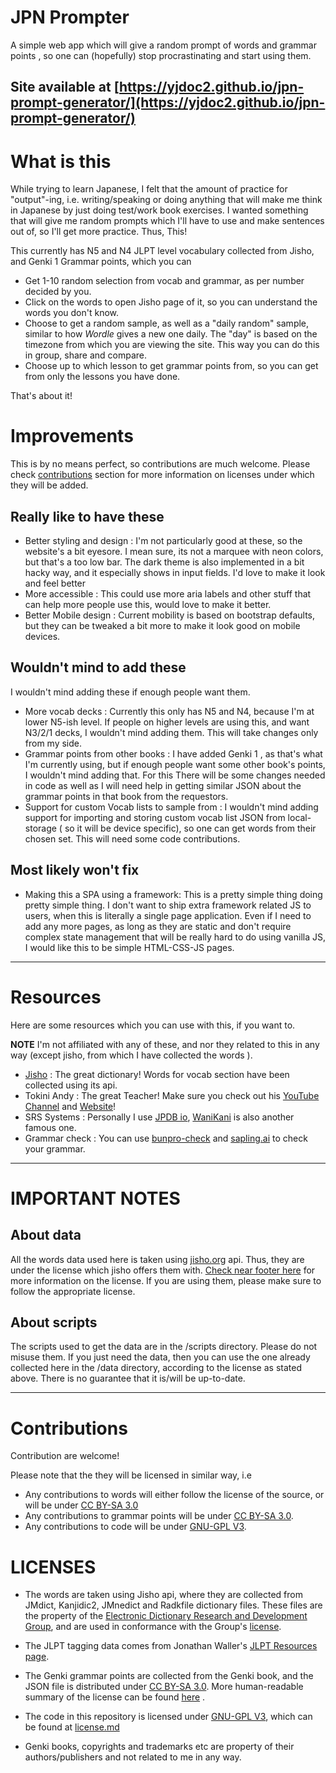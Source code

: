 # JPN Prompter

A simple web app which will give a random prompt of words and grammar points , so one can (hopefully) stop procrastinating and start using them.

Site available at [https://yjdoc2.github.io/jpn-prompt-generator/](https://yjdoc2.github.io/jpn-prompt-generator/)
---

# What is this

While trying to learn Japanese, I felt that the amount of practice for "output"-ing, i.e. writing/speaking or doing anything that will make me think in Japanese by just doing test/work book exercises. I wanted something that will give me random prompts which I'll have to use and make sentences out of, so I'll get more practice. Thus, This!

This currently has N5 and N4 JLPT level vocabulary collected from Jisho, and Genki 1 Grammar points, which you can

- Get 1-10 random selection from vocab and grammar, as per number decided by you.
- Click on the words to open Jisho page of it, so you can understand the words you don't know.
- Choose to get a random sample, as well as a "daily random" sample, similar to how _Wordle_ gives a new one daily. The "day" is based on the timezone from which you are viewing the site. This way you can do this in group, share and compare.
- Choose up to which lesson to get grammar points from, so you can get from only the lessons you have done.

That's about it!

# Improvements

This is by no means perfect, so contributions are much welcome. Please check [contributions](#contributions) section for more information on licenses under which they will be added.

## Really like to have these

- Better styling and design : I'm not particularly good at these, so the website's a bit eyesore. I mean sure, its not a marquee with neon colors, but that's a too low bar. The dark theme is also implemented in a bit hacky way, and it especially shows in input fields. I'd love to make it look and feel better
- More accessible : This could use more aria labels and other stuff that can help more people use this, would love to make it better.
- Better Mobile design : Current mobility is based on bootstrap defaults, but they can be tweaked a bit more to make it look good on mobile devices.

## Wouldn't mind to add these

I wouldn't mind adding these if enough people want them.
- More vocab decks : Currently this only has N5 and N4, because I'm at lower N5-ish level. If people on higher levels are using this, and want N3/2/1 decks, I wouldn't mind adding them. This will take changes only from my side.
- Grammar points from other books : I have added Genki 1 , as that's what I'm currently using, but if enough people want some other book's points, I wouldn't mind adding that. For this There will be some changes needed in code as well as I will need help in getting similar JSON about the grammar points in that book from the requestors.
- Support for custom Vocab lists to sample from : I wouldn't mind adding support for importing and storing custom vocab list JSON from local-storage ( so it will be device specific), so one can get words from their chosen set. This will need some code contributions.

## Most likely won't fix

- Making this a SPA using a framework: This is a pretty simple thing doing pretty simple thing. I don't want to ship extra framework related JS to users, when this is literally a single page application. Even if I need to add any more pages, as long as they are static and don't require complex state management that will be really hard to do using vanilla JS, I would like this to be simple HTML-CSS-JS pages.

---

# Resources

Here are some resources which you can use with this, if you want to.</p>
__NOTE__ I'm not affiliated with any of these, and nor they related to this in any way (except jisho, from which  I have collected the words ).

- [Jisho](https://jisho.org/) : The great dictionary! Words for vocab section have been collected using its api.
- Tokini Andy : The great Teacher! Make sure you check out his [YouTube Channel](https://www.youtube.com/c/ToKiniAndy) and [Website](https://www.tokiniandy.com/)!
- SRS Systems : Personally I use [JPDB io](https://jpdb.io/), [WaniKani](https://www.wanikani.com/) is also another famous one.
- Grammar check : You can use [bunpro-check](https://bunpo-check.com/) and [sapling.ai](https://sapling.ai/lang/japanese) to check your grammar.

---

# IMPORTANT NOTES

## About data
All the words data used here is taken using [jisho.org](https://jisho.org) api. Thus, they are under the license which jisho offers them with. [Check near footer here](https://jisho.org/about) for more information on the license. If you are using them, please make sure to follow the appropriate license. 

## About scripts
The scripts used to get the data are in the /scripts directory. Please do not misuse them. If you just need the data, then you can use the one already collected here in the /data directory, according to the license as stated above. There is no guarantee that it is/will be up-to-date.

---
# Contributions

Contribution are welcome!

Please note that the they will be licensed in similar way, i.e
- Any contributions to words will either follow the license of the source, or will be under [CC BY-SA 3.0](https://creativecommons.org/licenses/by-sa/3.0/legalcode)
- Any contributions to grammar points will be under [CC BY-SA 3.0](https://creativecommons.org/licenses/by-sa/3.0/legalcode).
- Any contributions to code will be under [GNU-GPL V3](https://www.gnu.org/licenses/gpl-3.0.txt).

# LICENSES

- The words are taken using Jisho api, where they are collected from JMdict, Kanjidic2, JMnedict and Radkfile dictionary files. 
These files are the property of the [Electronic Dictionary Research and Development Group](http://www.edrdg.org/), and are used in conformance with the Group's [license](http://www.edrdg.org/edrdg/licence.html).

- The JLPT tagging data comes from Jonathan Waller's [JLPT Resources page](http://www.tanos.co.uk/jlpt/).

- The Genki grammar points are collected from the Genki book, and the JSON file is distributed under [CC BY-SA 3.0](https://creativecommons.org/licenses/by-sa/3.0/legalcode). More human-readable summary of the license can be found [here](https://creativecommons.org/licenses/by-sa/3.0/legalcode) .

- The code in this repository is licensed under [GNU-GPL V3](https://www.gnu.org/licenses/gpl-3.0.txt), which can be found at [license.md](./LICENSE.md)

- Genki books, copyrights and trademarks etc are property of their authors/publishers and not related to me in any way.

